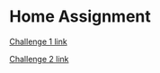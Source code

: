 # Home Assignment 


[Challenge 1 link](sub_challenge1.md)


[Challenge 2 link](sub_challenge2.md)


